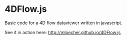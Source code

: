 4DFlow.js
=========

Basic code for a 4D flow dataviewer written in javascript.  

See it in action here:  http://mloecher.github.io/4DFlow.js
